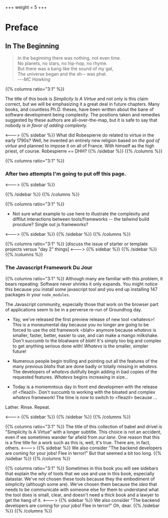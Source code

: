 +++
weight = 5
+++

# Preface

## In The Beginning

> In the beginning there was nothing, not even time. <br/>
> No planets, no stars, no hip-hop, no rhyme. </br>
> But there was a bang like the sound of my gat, <br/>
> The universe began and the sh-- was phat.<br/>
> ---*MC Hawking*

{{% columns ratio="3:1" %}} <!-- begin columns block -->

The title of this book is _Simplicity Is A Virtue_ and not only is this claim correct,
but we will be emphasizing it a great deal in future chapters.  Many books, and 
countless Ph.D. theses,
have been written about the bane of software development being complexity.  The positions
taken and remedies suggested by these authors are all-over-the-map, but it is safe to
say that nobody is _in favor of adding complexty._   

<---> <!-- magic separator, between columns -->
{{% sidebar %}}
What did Robespierre do related to virtue in the early 1790s? Well, he
invented an entirely new religion based on _the god of virtue_ and planned to 
impose it on all of France.  With himself as the high priest, of course.
Robespierre == DHH?
{{% /sidebar %}}
{{% /columns %}}

{{% columns ratio="3:1" %}} <!-- begin columns block -->

### **After two attempts I'm going to put off this page.**

<---> <!-- magic separator, between columns -->
{{% sidebar %}}

{{% /sidebar %}}
{{% /columns %}}

{{% columns ratio="3:1" %}} <!-- begin columns block -->

* Not sure what example to use here to illustrate the complexity and diffilut interactions
    between tools/frameworks -- the tailwind build procdure?  Single out js frameworks?

<---> <!-- magic separator, between columns -->
{{% sidebar %}}
{{% /sidebar %}}
{{% /columns %}}

{{% columns ratio="3:1" %}} <!-- begin columns block -->
[discuss the issue of starter or template projects versus "day 2" things]
<---> <!-- magic separator, between columns -->
{{% sidebar %}}
{{% /sidebar %}}
{{% /columns %}}


### The Javascript Framework Du Jour

{{% columns ratio="3:1" %}} <!-- begin columns block -->
Although many are familiar with this problem, it bears repeating: Software never shrinks
it only expands.  You might notice this because you install some javascript tool and
you end up installing 147 packages in your `node_modules`.

The Javascript community, especially those that work on the browser part of applications seem to
be in a perverse re-run of Groundhog day.  

* Yay, we've released the first preview release of new tool \<whatevs\>! This
is a moneumental day because you no longer are going to be forced to use the old
framework \<blah\> anymore because _whatevs_ is smaller, faster, better, easier
to use, and can make a mango milkshake.  Don't succumb to the bloatware of
_blah_! It's simply too big and complex to get anything serious done with! 
_Whatevs_ is the smaller, simpler future!

* Numerous people  begin trolling and pointing out all the features of the many previous
_blahs_ that are done badly or totally missing in _whatevs._  The developers of
_whatevs_ dutifully begin adding in bad copies of the requested features. 
_Whatevs_ begins increasing in size...

* Today is a momemntous day in front end developmen with the release of 
\<fleazil\>.  Don't succumb to working with the bloated and complex _whatevs_
framework! The time is now to switch to \<fleazil\> because ... 

Lather. Rinse. Repeat.

<---> <!-- magic separator, between columns -->
{{% sidebar %}}
{{% /sidebar %}}
{{% /columns %}}

{{% columns ratio="3:1" %}} <!-- begin columns block -->
The title of this collection of babel and drivel is "Simplicity Is A Virtue"
with a longer subtitle.  This choice is not an accident, even if we sometimes
wander far afield from _our lane_.  One reason that this is a fine title for a work such as this
is, well, it's true.  There are, in fact, others.
<---> <!-- magic separator, between columns -->
{{% sidebar %}}
We also consider "The backend developers are coming for your jobs! Flee in terror!"
But that seemed a bit too long.
{{% /sidebar %}}
{{% /columns %}}

{{% columns ratio="3:1" %}} <!-- begin columns block -->
Sometimes in this book you will see sidebars that explain the _why_ of tools that we
use and use in this book, especially datastar. We've not chosen these tools
because they the embodiment of simplicity (although some are).  We've chosen them
because the _idea_ that
needs to be communicate with someone else for them to understand what the tool
does is small, clear, and doesn't need a thick book and a lawyer to get the hang of it.
<---> <!-- magic separator, between columns -->
{{% sidebar %}}
We also consider "The backend developers are coming for your jobs! Flee in terror!"
Oh, dear. 
{{% /sidebar %}}
{{% /columns %}}





